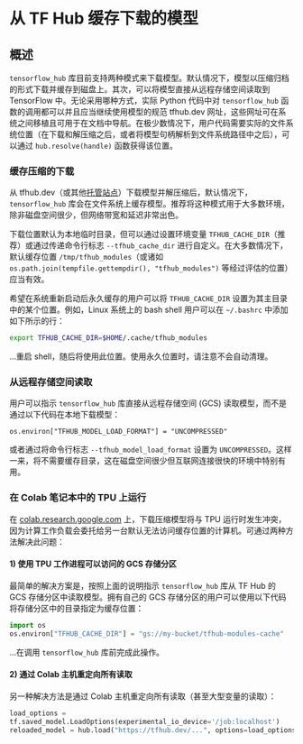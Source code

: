 <!--* freshness: { owner: 'wgierke' reviewed: '2021-01-28' } *-->

# 从 TF Hub 缓存下载的模型

## 概述

`tensorflow_hub` 库目前支持两种模式来下载模型。默认情况下，模型以压缩归档的形式下载并缓存到磁盘上。其次，可以将模型直接从远程存储空间读取到 TensorFlow 中。无论采用哪种方式，实际 Python 代码中对 `tensorflow_hub` 函数的调用都可以并且应当继续使用模型的规范 tfhub.dev 网址，这些网址可在系统之间移植且可用于在文档中导航。在极少数情况下，用户代码需要实际的文件系统位置（在下载和解压缩之后，或者将模型句柄解析到文件系统路径中之后），可以通过 `hub.resolve(handle)` 函数获得该位置。

### 缓存压缩的下载

从 tfhub.dev（或其他[托管站点](hosting.md)）下载模型并解压缩后，默认情况下，`tensorflow_hub` 库会在文件系统上缓存模型。推荐将这种模式用于大多数环境，除非磁盘空间很少，但网络带宽和延迟非常出色。

下载位置默认为本地临时目录，但可以通过设置环境变量 `TFHUB_CACHE_DIR`（推荐）或通过传递命令行标志 `--tfhub_cache_dir` 进行自定义。在大多数情况下，默认缓存位置 `/tmp/tfhub_modules`（或诸如 `os.path.join(tempfile.gettempdir(), "tfhub_modules")` 等经过评估的位置）应当有效。

希望在系统重新启动后永久缓存的用户可以将 `TFHUB_CACHE_DIR` 设置为其主目录中的某个位置。例如，Linux 系统上的 bash shell 用户可以在 `~/.bashrc` 中添加如下所示的行：

```bash
export TFHUB_CACHE_DIR=$HOME/.cache/tfhub_modules
```

…重启 shell，随后将使用此位置。使用永久位置时，请注意不会自动清理。

### 从远程存储空间读取

用户可以指示 `tensorflow_hub` 库直接从远程存储空间 (GCS) 读取模型，而不是通过以下代码在本地下载模型：

```shell
os.environ["TFHUB_MODEL_LOAD_FORMAT"] = "UNCOMPRESSED"
```

或者通过将命令行标志 `--tfhub_model_load_format` 设置为 `UNCOMPRESSED`。这样一来，将不需要缓存目录，这在磁盘空间很少但互联网连接很快的环境中特别有用。

### 在 Colab 笔记本中的 TPU 上运行

在 [colab.research.google.com](https://colab.research.google.com) 上，下载压缩模型将与 TPU 运行时发生冲突，因为计算工作负载会委托给另一台默认无法访问缓存位置的计算机。可通过两种方法解决此问题：

#### 1) 使用 TPU 工作进程可以访问的 GCS 存储分区

最简单的解决方案是，按照上面的说明指示 `tensorflow_hub` 库从 TF Hub 的 GCS 存储分区中读取模型。拥有自己的 GCS 存储分区的用户可以使用以下代码将存储分区中的目录指定为缓存位置：

```python
import os
os.environ["TFHUB_CACHE_DIR"] = "gs://my-bucket/tfhub-modules-cache"
```

…在调用 `tensorflow_hub` 库前完成此操作。

#### 2) 通过 Colab 主机重定向所有读取

另一种解决方法是通过 Colab 主机重定向所有读取（甚至大型变量的读取）：

```python
load_options =
tf.saved_model.LoadOptions(experimental_io_device='/job:localhost')
reloaded_model = hub.load("https://tfhub.dev/...", options=load_options)
```

